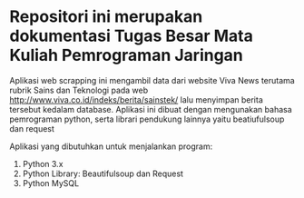 # Repositori ini merupakan dokumentasi Tugas Besar Mata Kuliah Pemrograman Jaringan
 
  Aplikasi web scrapping ini mengambil data dari website Viva News terutama rubrik Sains dan Teknologi pada web http://www.viva.co.id/indeks/berita/sainstek/ lalu menyimpan berita tersebut kedalam database. Aplikasi ini dibuat dengan mengunakan bahasa pemrograman python, serta librari pendukung lainnya yaitu beatiufulsoup dan request
  
  Aplikasi yang dibutuhkan untuk menjalankan program:
  1. Python 3.x
  2. Python Library: Beautifulsoup dan Request
  3. Python MySQL
  
